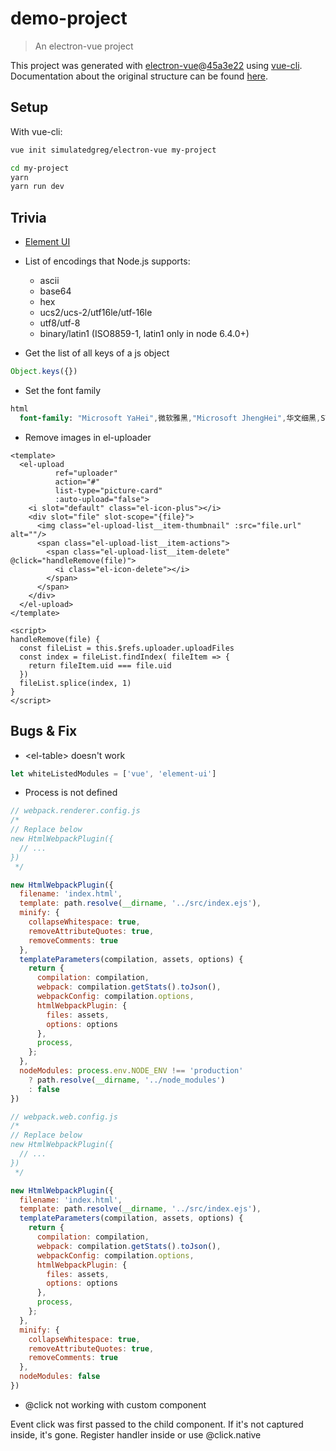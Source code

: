 # demo-project

> An electron-vue project

This project was generated with [electron-vue](https://github.com/SimulatedGREG/electron-vue)@[45a3e22](https://github.com/SimulatedGREG/electron-vue/tree/45a3e224e7bb8fc71909021ccfdcfec0f461f634) using [vue-cli](https://github.com/vuejs/vue-cli). Documentation about the original structure can be found [here](https://simulatedgreg.gitbooks.io/electron-vue/content/index.html).

## Setup

With vue-cli:

```bash
vue init simulatedgreg/electron-vue my-project

cd my-project
yarn
yarn run dev
```

## Trivia

- [Element UI](https://element.eleme.io/#/zh-CN)

- List of encodings that Node.js supports:

    - ascii
    - base64
    - hex
    - ucs2/ucs-2/utf16le/utf-16le
    - utf8/utf-8
    - binary/latin1 (ISO8859-1, latin1 only in node 6.4.0+)

- Get the list of all keys of a js object

```js
Object.keys({})
```

- Set the font family

```sass
html
  font-family: "Microsoft YaHei",微软雅黑,"Microsoft JhengHei",华文细黑,STHeiti,MingLiu,serif
```

- Remove images in el-uploader

```vue
<template>
  <el-upload
          ref="uploader"
          action="#"
          list-type="picture-card"
          :auto-upload="false">
    <i slot="default" class="el-icon-plus"></i>
    <div slot="file" slot-scope="{file}">
      <img class="el-upload-list__item-thumbnail" :src="file.url" alt=""/>
      <span class="el-upload-list__item-actions">
        <span class="el-upload-list__item-delete" @click="handleRemove(file)">
          <i class="el-icon-delete"></i>
        </span>
      </span>
    </div>
  </el-upload>
</template>

<script>
handleRemove(file) {
  const fileList = this.$refs.uploader.uploadFiles
  const index = fileList.findIndex( fileItem => {
    return fileItem.uid === file.uid
  })
  fileList.splice(index, 1)
}
</script>
```

## Bugs & Fix
- &lt;el-table&gt; doesn't work
```js
let whiteListedModules = ['vue', 'element-ui']
```

- Process is not defined
```js
// webpack.renderer.config.js
/*
// Replace below
new HtmlWebpackPlugin({
  // ...
})
 */

new HtmlWebpackPlugin({
  filename: 'index.html',
  template: path.resolve(__dirname, '../src/index.ejs'),
  minify: {
    collapseWhitespace: true,
    removeAttributeQuotes: true,
    removeComments: true
  },
  templateParameters(compilation, assets, options) {
    return {
      compilation: compilation,
      webpack: compilation.getStats().toJson(),
      webpackConfig: compilation.options,
      htmlWebpackPlugin: {
        files: assets,
        options: options
      },
      process,
    };
  },
  nodeModules: process.env.NODE_ENV !== 'production'
    ? path.resolve(__dirname, '../node_modules')
    : false
})
```

```js
// webpack.web.config.js
/*
// Replace below
new HtmlWebpackPlugin({
  // ...
})
 */

new HtmlWebpackPlugin({
  filename: 'index.html',
  template: path.resolve(__dirname, '../src/index.ejs'),
  templateParameters(compilation, assets, options) {
    return {
      compilation: compilation,
      webpack: compilation.getStats().toJson(),
      webpackConfig: compilation.options,
      htmlWebpackPlugin: {
        files: assets,
        options: options
      },
      process,
    };
  },
  minify: {
    collapseWhitespace: true,
    removeAttributeQuotes: true,
    removeComments: true
  },
  nodeModules: false
})
```

- @click not working with custom component

Event click was first passed to the child component. If it's not captured inside, it's gone. Register handler inside or use @click.native
